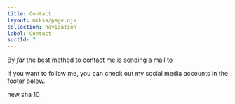 ```yaml
---
title: Contact
layout: miksa/page.njk
collection: navigation
label: Contact
sortId: 7
---
```


By *far* the best method to contact me is sending a mail to <script>a='gvandam'; b='mail'; c='.com'
document.write('<A hre'+'f="mai'+'lto:'+a+'@g'+b+c+'">');
document.write(a+'@g'+b+c+'</a>');
</script>

If you want to follow me, you can check out my social media accounts in the footer below.

new sha 10
